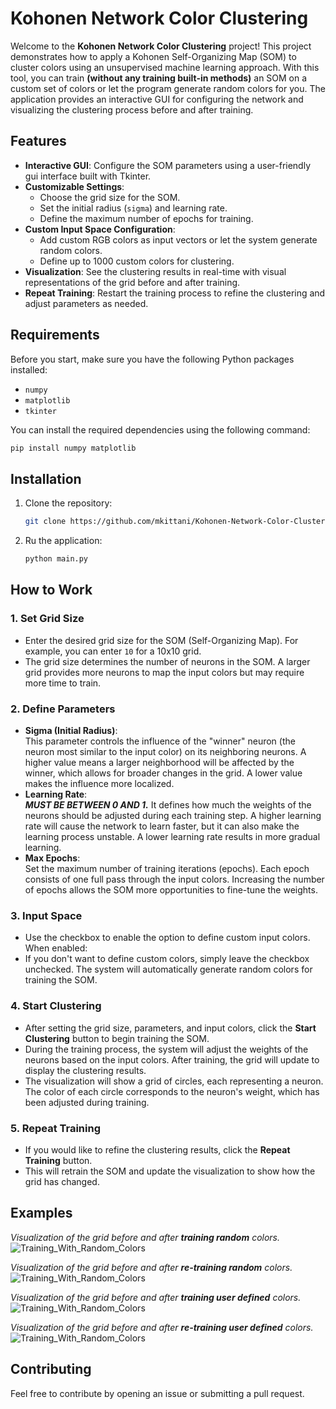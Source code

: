 # Kohonen Network Color Clustering

Welcome to the **Kohonen Network Color Clustering** project! This project demonstrates how to apply a Kohonen Self-Organizing Map (SOM) to cluster colors using an unsupervised machine learning approach. With this tool, you can train **(without any training built-in methods)** an SOM on a custom set of colors or let the program generate random colors for you. The application provides an interactive GUI for configuring the network and visualizing the clustering process before and after training.

## Features

- **Interactive GUI**: Configure the SOM parameters using a user-friendly gui interface built with Tkinter.
- **Customizable Settings**: 
  - Choose the grid size for the SOM.
  - Set the initial radius (`sigma`) and learning rate.
  - Define the maximum number of epochs for training.
- **Custom Input Space Configuration**: 
  - Add custom RGB colors as input vectors or let the system generate random colors.
  - Define up to 1000 custom colors for clustering.
- **Visualization**: See the clustering results in real-time with visual representations of the grid before and after training.
- **Repeat Training**: Restart the training process to refine the clustering and adjust parameters as needed.

## Requirements

Before you start, make sure you have the following Python packages installed:

- `numpy`
- `matplotlib`
- `tkinter`

You can install the required dependencies using the following command:

```bash
pip install numpy matplotlib
```
## Installation 
1. Clone the repository:
   ```bash
   git clone https://github.com/mkittani/Kohonen-Network-Color-Clustering.git
2. Ru the application:
   ```bash
   python main.py

## How to Work

### 1. **Set Grid Size**  
   - Enter the desired grid size for the SOM (Self-Organizing Map). For example, you can enter `10` for a 10x10 grid.  
   - The grid size determines the number of neurons in the SOM. A larger grid provides more neurons to map the input colors but may require more time to train.

### 2. **Define Parameters**  
   - **Sigma (Initial Radius)**:  
     This parameter controls the influence of the "winner" neuron (the neuron most similar to the input color) on its neighboring neurons. A higher value means a larger neighborhood will be affected by the winner, which allows for broader changes in the grid. A lower value makes the influence more localized.
   - **Learning Rate**:  
     ***MUST BE BETWEEN 0 AND 1.*** It defines how much the weights of the neurons should be adjusted during each training step. A higher learning rate will cause the network to learn faster, but it can also make the learning process unstable. A lower learning rate results in more gradual learning.
   - **Max Epochs**:  
     Set the maximum number of training iterations (epochs). Each epoch consists of one full pass through the input colors. Increasing the number of epochs allows the SOM more opportunities to fine-tune the weights.

### 3. **Input Space**  
   - Use the checkbox to enable the option to define custom input colors. When enabled:
   - If you don't want to define custom colors, simply leave the checkbox unchecked. The system will automatically generate random colors for training the SOM.

### 4. **Start Clustering**  
   - After setting the grid size, parameters, and input colors, click the **Start Clustering** button to begin training the SOM.
   - During the training process, the system will adjust the weights of the neurons based on the input colors. After training, the grid will update to display the clustering results.
   - The visualization will show a grid of circles, each representing a neuron. The color of each circle corresponds to the neuron's weight, which has been adjusted during training.

### 5. **Repeat Training**  
   - If you would like to refine the clustering results, click the **Repeat Training** button.
   - This will retrain the SOM and update the visualization to show how the grid has changed.


## Examples
   _Visualization of the grid before and after **training random** colors._
![Training_With_Random_Colors](Images/1.png)  

   _Visualization of the grid before and after **re-training random** colors._
![Training_With_Random_Colors](Images/2.png)  

   _Visualization of the grid before and after **training user defined** colors._
![Training_With_Random_Colors](Images/3.png)  

   _Visualization of the grid before and after **re-training user defined** colors._
![Training_With_Random_Colors](Images/4.png)  


## Contributing
Feel free to contribute by opening an issue or submitting a pull request.
